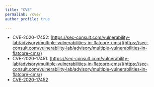 ```yaml
---
title: "CVE"
permalink: /cve/
author_profile: true

---
```


- CVE-2020-17452: [https://sec-consult.com/vulnerability-lab/advisory/multiple-vulnerabilities-in-flatcore-cms/](https://sec-consult.com/vulnerability-lab/advisory/multiple-vulnerabilities-in-flatcore-cms/)
- CVE-2020-17451: [https://sec-consult.com/vulnerability-lab/advisory/multiple-vulnerabilities-in-flatcore-cms/](https://sec-consult.com/vulnerability-lab/advisory/multiple-vulnerabilities-in-flatcore-cms/)
- [CVE-2020-17452](https://sec-consult.com/vulnerability-lab/advisory/multiple-vulnerabilities-in-flatcore-cms/)
